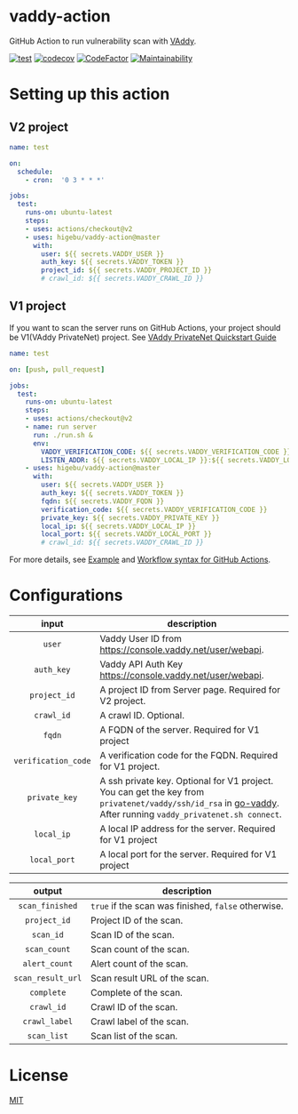 # vaddy-action

GitHub Action to run vulnerability scan with [VAddy](https://vaddy.net/).

[![test](https://github.com/higebu/vaddy-action/workflows/test/badge.svg)](https://github.com/higebu/vaddy-action/actions)
[![codecov](https://codecov.io/gh/higebu/vaddy-action/branch/master/graph/badge.svg)](https://codecov.io/gh/higebu/vaddy-action)
[![CodeFactor](https://www.codefactor.io/repository/github/higebu/vaddy-action/badge)](https://www.codefactor.io/repository/github/higebu/vaddy-action)
[![Maintainability](https://api.codeclimate.com/v1/badges/61850855568e055c7624/maintainability)](https://codeclimate.com/github/higebu/vaddy-action/maintainability)

# Setting up this action

## V2 project

```yaml
name: test

on:
  schedule:
    - cron:  '0 3 * * *'

jobs:
  test:
    runs-on: ubuntu-latest
    steps:
    - uses: actions/checkout@v2
    - uses: higebu/vaddy-action@master
      with:
        user: ${{ secrets.VADDY_USER }}
        auth_key: ${{ secrets.VADDY_TOKEN }}
        project_id: ${{ secrets.VADDY_PROJECT_ID }}
        # crawl_id: ${{ secrets.VADDY_CRAWL_ID }}
```

## V1 project

If you want to scan the server runs on GitHub Actions, your project should be V1(VAddy PrivateNet) project. See [VAddy PrivateNet Quickstart Guide](https://support.vaddy.net/hc/en-us/sections/115002520287-VAddy-PrivateNet-Quickstart-Guide)

```yaml
name: test

on: [push, pull_request]

jobs:
  test:
    runs-on: ubuntu-latest
    steps:
    - uses: actions/checkout@v2
    - name: run server
      run: ./run.sh &
      env:
        VADDY_VERIFICATION_CODE: ${{ secrets.VADDY_VERIFICATION_CODE }}
        LISTEN_ADDR: ${{ secrets.VADDY_LOCAL_IP }}:${{ secrets.VADDY_LOCAL_PORT }}
    - uses: higebu/vaddy-action@master
      with:
        user: ${{ secrets.VADDY_USER }}
        auth_key: ${{ secrets.VADDY_TOKEN }}
        fqdn: ${{ secrets.VADDY_FQDN }}
        verification_code: ${{ secrets.VADDY_VERIFICATION_CODE }}
        private_key: ${{ secrets.VADDY_PRIVATE_KEY }}
        local_ip: ${{ secrets.VADDY_LOCAL_IP }}
        local_port: ${{ secrets.VADDY_LOCAL_PORT }}
        # crawl_id: ${{ secrets.VADDY_CRAWL_ID }}
```

For more details, see [Example](https://github.com/higebu/vaddy-action-example) and [Workflow syntax for GitHub Actions](https://help.github.com/en/actions/reference/workflow-syntax-for-github-actions).


# Configurations

| input | description |
|:---:|---|
| `user`              | Vaddy User ID from https://console.vaddy.net/user/webapi. |
| `auth_key`          | Vaddy API Auth Key https://console.vaddy.net/user/webapi. |
| `project_id`        | A project ID from Server page. Required for V2 project. |
| `crawl_id`          | A crawl ID. Optional. |
| `fqdn`              | A FQDN of the server. Required for V1 project |
| `verification_code` | A verification code for the FQDN. Required for V1 project. |
| `private_key`       | A ssh private key. Optional for V1 project. You can get the key from `privatenet/vaddy/ssh/id_rsa` in [go-vaddy](https://github.com/vaddy/go-vaddy). After running `vaddy_privatenet.sh connect`. |
| `local_ip`          | A local IP address for the server. Required for V1 project |
| `local_port`        | A local port for the server. Required for V1 project |

| output | description |
|:---:|---|
| `scan_finished`   | `true` if the scan was finished, `false` otherwise. |
| `project_id`      | Project ID of the scan. |
| `scan_id`         | Scan ID of the scan. |
| `scan_count`      | Scan count of the scan. |
| `alert_count`     | Alert count of the scan. |
| `scan_result_url` | Scan result URL of the scan. |
| `complete`        | Complete of the scan. |
| `crawl_id`        | Crawl ID of the scan. |
| `crawl_label`     | Crawl label of the scan. |
| `scan_list`       | Scan list of the scan. |

# License

[MIT](LICENSE)